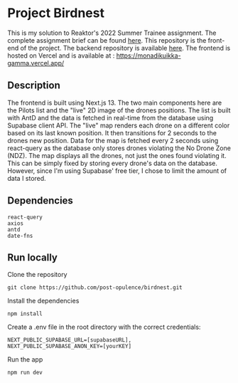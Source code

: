 # Project Birdnest

This is my solution to Reaktor's 2022 Summer Trainee assignment. The complete assignment brief can be found [here](https://web.archive.org/web/20221220105911/https://assignments.reaktor.com/birdnest/).
This repository is the front-end of the project. The backend repository is available [here](https://github.com/post-opulence/birdnest-backend). 
The frontend is hosted on Vercel and is available at : https://monadikuikka-gamma.vercel.app/

## Description

The frontend is built using Next.js 13. The two main components here are the Pilots list and the "live" 2D image of the drones positions.
The list is built with AntD and the data is fetched in real-time from the database using Supabase client API. 
The "live" map renders each drone on a different color based on its last known position. It then transitions for 2 seconds to the drones new position. 
Data for the map is fetched every 2 seconds using react-query as the database only stores drones violating the No Drone Zone (NDZ). The map displays all the drones, not just the ones found violating it. This can be simply fixed by storing every drone's data on the database. However, since I'm using Supabase' free tier, I chose to limit the amount of data I stored. 

## Dependencies

    react-query
    axios
    antd
    date-fns

## Run locally 

Clone the repository

```git clone https://github.com/post-opulence/birdnest.git```

Install the dependencies

```npm install```

Create a .env file in the root directory with the correct credentials:

```
NEXT_PUBLIC_SUPABASE_URL=[supabaseURL],
NEXT_PUBLIC_SUPABASE_ANON_KEY=[yourKEY]
```

Run the app

```npm run dev```



